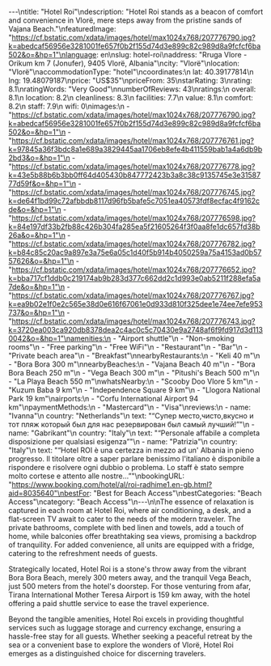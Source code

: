 ---\ntitle: "Hotel Roi"\ndescription: "Hotel Roi stands as a beacon of comfort and convenience in Vlorë, mere steps away from the pristine sands of Vajana Beach."\nfeaturedImage: "https://cf.bstatic.com/xdata/images/hotel/max1024x768/207776790.jpg?k=abedcaf56956e3281001fe657f0b2f155d74d3e899c82c989d8a9fcfcf6ba502&o=&hp=1"\nlanguage: en\nslug: hotel-roi\naddress: "Rruga Vlore - Orikum km 7 (Jonufer), 9405 Vlorë, Albania"\ncity: "Vlorë"\nlocation: "Vlorë"\naccommodationType: "hotel"\ncoordinates:\n  lat: 40.39177814\n  lng: 19.48079187\nprice: "US$35"\npriceFrom: 35\nstarRating: 3\nrating: 8.1\nratingWords: "Very Good"\nnumberOfReviews: 43\nratings:\n  overall: 8.1\n  location: 8.2\n  cleanliness: 8.3\n  facilities: 7.7\n  value: 8.1\n  comfort: 8.2\n  staff: 7.9\n  wifi: 0\nimages:\n  - "https://cf.bstatic.com/xdata/images/hotel/max1024x768/207776790.jpg?k=abedcaf56956e3281001fe657f0b2f155d74d3e899c82c989d8a9fcfcf6ba502&o=&hp=1"\n  - "https://cf.bstatic.com/xdata/images/hotel/max1024x768/207776761.jpg?k=97845a36f3bdc8a1e689a3829445aa1706eb8efe4b411559bab1a4a6db9b2bd3&o=&hp=1"\n  - "https://cf.bstatic.com/xdata/images/hotel/max1024x768/207776778.jpg?k=43e5b88b6b3bb0ff64d405430b847772423b3a8c38c9135745e3e3158777d59f&o=&hp=1"\n  - "https://cf.bstatic.com/xdata/images/hotel/max1024x768/207776745.jpg?k=de64f1bd99c72afbbdb8117d96fb5bafe5c7051ea40573fdf8ecfac4f9162cde&o=&hp=1"\n  - "https://cf.bstatic.com/xdata/images/hotel/max1024x768/207776598.jpg?k=84e197df33b2fb88c426b304fa285ea5f21605264f3f0aa8fe1dc657fd38b26a&o=&hp=1"\n  - "https://cf.bstatic.com/xdata/images/hotel/max1024x768/207776782.jpg?k=b84c85c20ac9a897e3a75e6a05c1d40f5b914b4050259a75a4153ad0b5757626&o=&hp=1"\n  - "https://cf.bstatic.com/xdata/images/hotel/max1024x768/207776652.jpg?k=bba717cf1ddb0c219174ab9b283d377c662dd2c1d993e0ab5211f288efa5a7de&o=&hp=1"\n  - "https://cf.bstatic.com/xdata/images/hotel/max1024x768/207776767.jpg?k=ea9b02e1f0e2c565e38d0e616f67061e0d933d810f325dee1e74ee7efe953737&o=&hp=1"\n  - "https://cf.bstatic.com/xdata/images/hotel/max1024x768/207776743.jpg?k=3720ea003ca920db8378dea2c4ac0c5c70430e9a2748af6f9fd917d3d1130042&o=&hp=1"\namenities:\n  - "Airport shuttle"\n  - "Non-smoking rooms"\n  - "Free parking"\n  - "Free WiFi"\n  - "Restaurant"\n  - "Bar"\n  - "Private beach area"\n  - "Breakfast"\nnearbyRestaurants:\n  - "Keli 40 m"\n  - "Bora Bora 300 m"\nnearbyBeaches:\n  - "Vajana Beach 40 m"\n  - "Bora Bora Beach 250 m"\n  - "Vega Beach 300 m"\n  - "Pitushi's Beach 500 m"\n  - "La Playa Beach 550 m"\nwhatsNearby:\n  - "Scooby Doo Vlore 5 km"\n  - "Kuzum Baba 9 km"\n  - "Independence Square 9 km"\n  - "Llogora National Park 19 km"\nairports:\n  - "Corfu International Airport 94 km"\npaymentMethods:\n  - "Mastercard"\n  - "Visa"\nreviews:\n  - name: "Ivanna"\n    country: "Netherlands"\n    text: "“Супер место,чисто,вкусно и тот пляж который был для нас резервирован был самый лучший!”"\n  - name: "Gabrikant"\n    country: "Italy"\n    text: "“Personale affabile a completa disposizione per qualsiasi esigenza”"\n  - name: "Patrizia"\n    country: "Italy"\n    text: "“Hotel ROI è una certezza in mezzo ad un' Albania in pieno progresso.
Il titolare oltre a saper parlare benissimo l'italiano è disponibile a rispondere e risolvere ogni dubbio o problema.
Lo staff è stato sempre molto cortese e attento alle nostre...”"\nbookingURL: "https://www.booking.com/hotel/al/roi-radhime1.en-gb.html?aid=8035640"\nbestFor: "Best for Beach Access"\nbestCategories: "Beach Access"\ncategory: "Beach Access"\n---\n\nThe essence of relaxation is captured in each room at Hotel Roi, where air conditioning, a desk, and a flat-screen TV await to cater to the needs of the modern traveler. The private bathrooms, complete with bed linen and towels, add a touch of home, while balconies offer breathtaking sea views, promising a backdrop of tranquility. For added convenience, all units are equipped with a fridge, catering to the refreshment needs of guests.

Strategically located, Hotel Roi is a stone's throw away from the vibrant Bora Bora Beach, merely 300 meters away, and the tranquil Vega Beach, just 500 meters from the hotel's doorstep. For those venturing from afar, Tirana International Mother Teresa Airport is 159 km away, with the hotel offering a paid shuttle service to ease the travel experience.

Beyond the tangible amenities, Hotel Roi excels in providing thoughtful services such as luggage storage and currency exchange, ensuring a hassle-free stay for all guests. Whether seeking a peaceful retreat by the sea or a convenient base to explore the wonders of Vlorë, Hotel Roi emerges as a distinguished choice for discerning travelers.